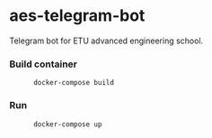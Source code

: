 # aes-telegram-bot
Telegram bot for ETU advanced engineering school.

### Build container
```
      docker-compose build
```
### Run 
```
      docker-compose up
```
